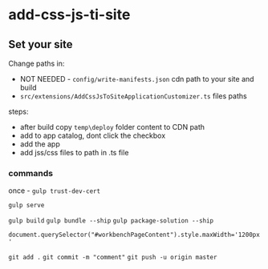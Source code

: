# add-css-js-ti-site

## Set your site
Change paths in:
* NOT NEEDED - `config/write-manifests.json` cdn path to your site and build 
* `src/extensions/AddCssJsToSiteApplicationCustomizer.ts` files paths

steps:
* after build copy `temp\deploy` folder content to CDN path
* add to app catalog, dont click the checkbox
* add the app
* add jss/css files to path in .ts file



### commands
once - `gulp trust-dev-cert`


`gulp serve`


`gulp build`
`gulp bundle --ship`
`gulp package-solution --ship`


`document.querySelector("#workbenchPageContent").style.maxWidth='1200px'`



`git add .`
`git commit -m "comment"`
`git push -u origin master`





